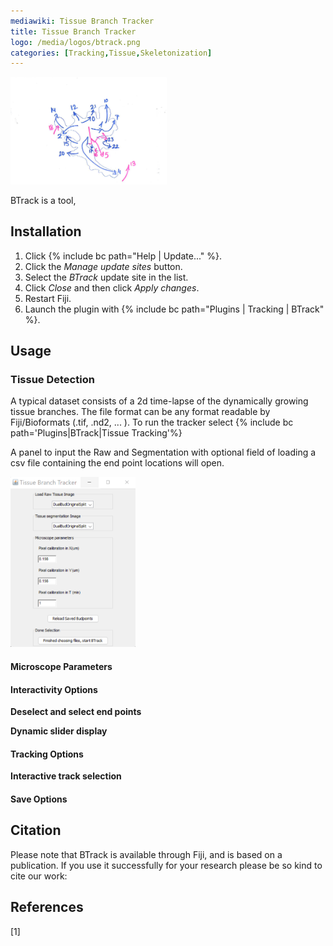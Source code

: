 ```yaml
---
mediawiki: Tissue Branch Tracker
title: Tissue Branch Tracker
logo: /media/logos/btrack.png
categories: [Tracking,Tissue,Skeletonization]
---
```




<img src="/media/icons/btrack.png" width="250"/> 

BTrack is a tool, 
## Installation

1.  Click {% include bc path="Help | Update..." %}.
2.  Click the *Manage update sites* button.
3.  Select the *BTrack* update site in the list.
4.  Click *Close* and then click *Apply changes*.
5.  Restart Fiji.
6.  Launch the plugin with {% include bc path="Plugins | Tracking | BTrack" %}.

## Usage

### Tissue Detection

A typical dataset consists of a 2d time-lapse of the dynamically growing tissue branches. The file format can be any format readable by Fiji/Bioformats (.tif, .nd2, ... ). To run the tracker select {% include bc path='Plugins|BTrack|Tissue Tracking'%}

A panel to input the Raw and Segmentation with optional field of loading a csv file containing the end point locations will open.

<img src="/media/plugins/btrack/welcome.png" width="200"/>


#### Microscope Parameters


#### Interactivity Options


**Deselect and select end points**


**Dynamic slider display**

#### Tracking Options

**Interactive track selection**

#### Save Options


## Citation

Please note that BTrack is available through Fiji, and is based on a publication. If you use it successfully for your research please be so kind to cite our work:

## References

[1] 
